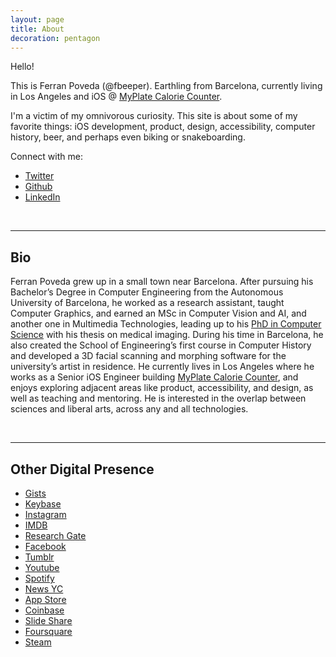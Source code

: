 ```yaml
---
layout: page
title: About
decoration: pentagon
---
```


Hello! 

This is Ferran Poveda (@fbeeper). Earthling from Barcelona, currently living in Los Angeles and iOS @ [MyPlate Calorie Counter](https://apps.apple.com/us/app/myplate-calorie-counter/id502317923). 

I'm a victim of my omnivorous curiosity. This site is about some of my favorite things: iOS development, product, design, accessibility, computer history, beer, and perhaps even biking or snakeboarding.

Connect with me:

* [Twitter](https://twitter.com/fbeeper)
* [Github](http://github.com/fbeeper)
* [LinkedIn](http://linkedin.com/in/fpabanses)

<br>
<hr>

## Bio

Ferran Poveda grew up in a small town near Barcelona. After pursuing his Bachelor’s Degree in Computer Engineering from the Autonomous University of Barcelona, he worked as a research assistant, taught Computer Graphics, and earned an MSc in Computer Vision and AI, and another one in Multimedia Technologies, leading up to his [PhD in Computer Science](http://scholar.google.es/citations?user=XwLGeDcAAAAJ) with his thesis on medical imaging. During his time in Barcelona, he also created the School of Engineering’s first course in Computer History and developed a 3D facial scanning and morphing software for the university’s artist in residence. He currently lives in Los Angeles where he works as a Senior iOS Engineer building [MyPlate Calorie Counter](https://apps.apple.com/us/app/myplate-calorie-counter/id502317923), and enjoys exploring adjacent areas like product, accessibility, and design, as well as teaching and mentoring. He is interested in the overlap between sciences and liberal arts, across any and all technologies.

<br>
<hr>

## Other Digital Presence

* [Gists](https://gist.github.com/fbeeper)
* [Keybase](https://keybase.io/fbeeper)
* [Instagram](http://instagram.com/fbeeper)
* [IMDB](http://www.imdb.com/user/ur36681407)
* [Research Gate](https://www.researchgate.net/profile/Ferran_Poveda)
* [Facebook](http://facebook.com/fbeeper)
* [Tumblr](http://fantasticdesignbeeper.tumblr.com/)
* [Youtube](http://www.youtube.com/fbeeper)
* [Spotify](https://open.spotify.com/user/fbeeper)
* [News YC](https://news.ycombinator.com/user?id=fbeeper)
* [App Store](https://itunes.apple.com/us/developer/fernando-poveda/id928901258)
* [Coinbase](https://www.coinbase.com/fbeeper)
* [Slide Share](http://www.slideshare.net/FerranPoveda)
* [Foursquare](https://foursquare.com/user/1630362)
* [Steam](http://steamcommunity.com/id/fbeeper)
